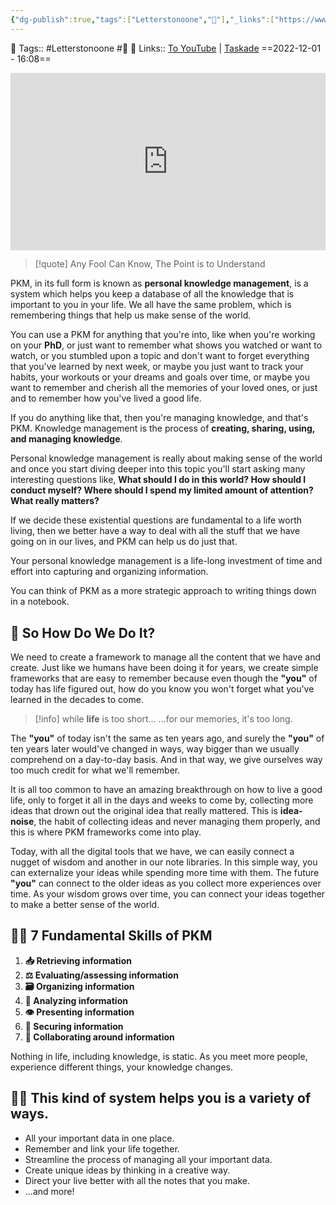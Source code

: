 ```yaml
---
{"dg-publish":true,"tags":["Letterstonoone","🌱"],"_links":["https://www.youtube.com/embed/Q2WBHyqRsxA"],"permalink":"/areas/personal-notes/what-is-a-pkm-and-why-should-you-care/","dgPassFrontmatter":true,"noteIcon":"3","created":"2023-11-14T21:08:40.165+05:30","updated":"2023-12-26T22:39:08.658+05:30"}
---
```


🧶 Tags:: #Letterstonoone #🌿 
🔗 Links:: [To YouTube](https://www.youtube.com/embed/Q2WBHyqRsxA) | [Taskade](https://www.taskade.com/blog/personal-knowledge-management-pkm-guide/)
==2022-12-01 - 16:08==
<div style="position: relative; padding-bottom: 56.25%; /* 16:9 aspect ratio */">
  <iframe
    src="https://www.youtube.com/embed/Q2WBHyqRsxA"
    style="position: absolute; top: 0; left: 0; width: 100%; height: 100%;"
    allow="autoplay; fullscreen"
    frameborder="0"
    scrolling="no"
  ></iframe>
</div>

> [!quote] Any Fool Can Know, The Point is to Understand

PKM, in its full form is known as **personal knowledge management**, is a system which helps you keep a database of all the knowledge that is important to you in your life. We all have the same problem, which is remembering things that help us make sense of the world.

You can use a PKM for anything that you're into, like when you're working on your **PhD**, or just want to remember what shows you watched or want to watch, or you stumbled upon a topic and don't want to forget everything that you've learned by next week, or maybe you just want to track your habits, your workouts or your dreams and goals over time, or maybe you want to remember and cherish all the memories of your loved ones, or just and to remember how you've lived a good life.

If you do anything like that, then you're managing knowledge, and that's PKM. Knowledge management is the process of **creating, sharing, using, and managing knowledge**.

Personal knowledge management is really about making sense of the world and once you start diving deeper into this topic you'll start asking many interesting questions like, **What should I do in this world? How should I conduct myself? Where should I spend my limited amount of attention? What really matters?**

If we decide these existential questions are fundamental to a life worth living, then we better have a way to deal with all the stuff that we have going on in our lives, and PKM can help us do just that.

Your personal knowledge management is a life-long investment of time and effort into capturing and organizing information.

You can think of PKM as a more strategic approach to writing things down in a notebook.

## 🤔 So How Do We Do It?
We need to create a framework to manage all the content that we have and create. Just like we humans have been doing it for years, we create simple frameworks that are easy to remember because even though the **"you"** of today has life figured out, how do you know you won't forget what you've learned in the decades to come.

>[!info] while **life** is too short...
>...for our memories, it's too long.

The **"you"** of today isn't the same as ten years ago, and surely the **"you"** of ten years later would've changed in ways, way bigger than we usually comprehend on a day-to-day basis. And in that way, we give ourselves way too much credit for what we'll remember.

It is all too common to have an amazing breakthrough on how to live a good life, only to forget it all in the days and weeks to come by, collecting more ideas that drown out the original idea that really mattered. This is **idea-noise**, the habit of collecting ideas and never managing them properly, and this is where PKM frameworks come into play.

Today, with all the digital tools that we have, we can easily connect a nugget of wisdom and another in our note libraries. In this simple way, you can externalize your ideas while spending more time with them. The future **"you"** can connect to the older ideas as you collect more experiences over time. As your wisdom grows over time, you can connect your ideas together to make a better sense of the world.

## 🤹🏻 7 Fundamental Skills of PKM
1. **📥 Retrieving information**
2. **⚖️ Evaluating/assessing information**
3. **🗃 Organizing information**
4. **🔎 Analyzing information**
5. **👁 Presenting information**
6. **💾 Securing information**
7. **📝 Collaborating around information**

Nothing in life, including knowledge, is static. As you meet more people, experience different things, your knowledge changes.

## 💁🏻 This kind of system helps you is a variety of ways.
* All your important data in one place.
* Remember and link your life together.
* Streamline the process of managing all your important data.
* Create unique ideas by thinking in a creative way.
* Direct your live better with all the notes that you make.
* ...and more!